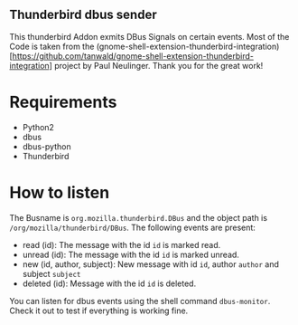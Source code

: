 ## Thunderbird dbus sender

This thunderbird Addon exmits DBus Signals on certain events. Most of the Code is taken from the (gnome-shell-extension-thunderbird-integration)[https://github.com/tanwald/gnome-shell-extension-thunderbird-integration] project by Paul Neulinger. Thank you for the great work!

# Requirements

 * Python2
 * dbus
 * dbus-python
 * Thunderbird

# How to listen

The Busname is `org.mozilla.thunderbird.DBus` and the object path is `/org/mozilla/thunderbird/DBus`. The following events are present:

 * read (id): The message with the id `id` is marked read.
 * unread (id): The message with the id `id` is marked unread.
 * new (id, author, subject): New message with id `id`, author `author` and subject `subject`
 * deleted (id): Message with the id `id` is deleted.

 You can listen for dbus events using the shell command `dbus-monitor`. Check it out to test if everything is working fine.